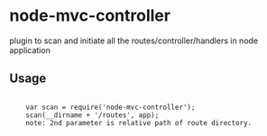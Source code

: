 node-mvc-controller
===================

plugin to scan and initiate all the routes/controller/handlers in node application

<h2>Usage </h2>

<code>
	var scan = require('node-mvc-controller');
	scan(__dirname + '/routes', app);
	note: 2nd parameter is relative path of route directory.
</code>
